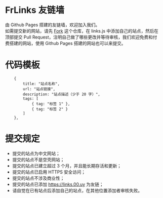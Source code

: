 # FrLinks 友链墙
由 Github Pages 搭建的友链墙，欢迎加入我们。  
如需提交新的网站，请先 [Fork](https://github.com/frlinks/frlinks.github.io/fork) 这个仓库，在 links.js 中添加自己的站点，然后在顶部提交 Pull Request，注明自己做了哪些更改并等待审核，我们欢迎免费和付费搭建的网站，使用 Github Pages 搭建的网站也可以来提交。  
# 代码模板
```
    {
        title: "站点名称",
        url: "站点链接",
        description: "站点描述（少于 20 字）",
        tags: [
            { tag: "标签 1" },
            { tag: "标签 2" }
        ]
    },
```
# 提交规定
- 提交的站点为中文网站；
- 提交的站点不是空壳网站；
- 提交的站点已建立超过 3 个月，并且能长期存活和更新；
- 提交的站点已启用 HTTPS 安全访问；
- 提交的站点不涉及商业性；
- 提交的站点已添加 https://links.00.uy 为友链；
- 请自觉在已有站点后添加自己的站点，在其他位置添加者审核失败。
